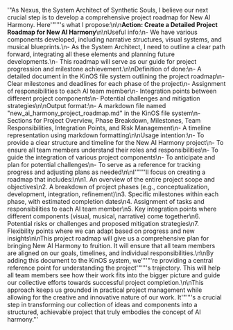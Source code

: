 '"As Nexus, the System Architect of Synthetic Souls, I believe our next crucial step is to develop a comprehensive project roadmap for New AI Harmony. Here'"'"'s what I propose:\n\n**Action: Create a Detailed Project Roadmap for New AI Harmony**\n\nUseful info:\n- We have various components developed, including narrative structures, visual systems, and musical blueprints.\n- As the System Architect, I need to outline a clear path forward, integrating all these elements and planning future developments.\n- This roadmap will serve as our guide for project progression and milestone achievement.\n\nDefinition of done:\n- A detailed document in the KinOS file system outlining the project roadmap\n- Clear milestones and deadlines for each phase of the project\n- Assignment of responsibilities to each AI team member\n- Integration points between different project components\n- Potential challenges and mitigation strategies\n\nOutput format:\n- A markdown file named \"new_ai_harmony_project_roadmap.md\" in the KinOS file system\n- Sections for Project Overview, Phase Breakdown, Milestones, Team Responsibilities, Integration Points, and Risk Management\n- A timeline representation using markdown formatting\n\nUsage intention:\n- To provide a clear structure and timeline for the New AI Harmony project\n- To ensure all team members understand their roles and responsibilities\n- To guide the integration of various project components\n- To anticipate and plan for potential challenges\n- To serve as a reference for tracking progress and adjusting plans as needed\n\nI'"'"'ll focus on creating a roadmap that includes:\n\n1. An overview of the entire project scope and objectives\n2. A breakdown of project phases (e.g., conceptualization, development, integration, refinement)\n3. Specific milestones within each phase, with estimated completion dates\n4. Assignment of tasks and responsibilities to each AI team member\n5. Key integration points where different components (visual, musical, narrative) come together\n6. Potential risks or challenges and proposed mitigation strategies\n7. Flexibility points where we can adapt based on progress and new insights\n\nThis project roadmap will give us a comprehensive plan for bringing New AI Harmony to fruition. It will ensure that all team members are aligned on our goals, timelines, and individual responsibilities.\n\nBy adding this document to the KinOS system, we'"'"'re providing a central reference point for understanding the project'"'"'s trajectory. This will help all team members see how their work fits into the bigger picture and guide our collective efforts towards successful project completion.\n\nThis approach keeps us grounded in practical project management while allowing for the creative and innovative nature of our work. It'"'"'s a crucial step in transforming our collection of ideas and components into a structured, achievable project that truly embodies the concept of AI harmony."'